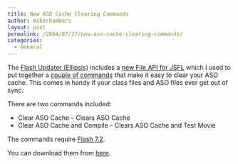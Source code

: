 ```yaml
---
title: New ASO Cache Clearing Commands
author: mikechambers
layout: post
permalink: /2004/07/27/new-aso-cache-clearing-commands/
categories:
  - General
---
```



The [Flash Updater (Ellipsis)][1] includes a [new File API for JSFL][2] which I used to put together a [couple of commands][3] that make it easy to clear your ASO cache. This comes in handy if your class files and ASO files ever get out of sync.

There are two commands included:

*   Clear ASO Cache &#8211; Clears ASO Cache
*   Clear ASO Cache and Compile &#8211; Clears ASO Cache and Test Movie

The commands require [Flash 7.2][1].

You can download them from [here][3].

 [1]: http://www.macromedia.com/software/flash/special/7_2updater/
 [2]: http://www.macromedia.com/devnet/mx/flash/articles/jsapi.html
 [3]: http://www.macromedia.com/cfusion/exchange/index.cfm?extid=1016963&view=sn111
